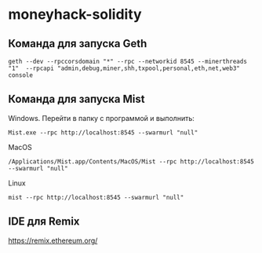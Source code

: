 # moneyhack-solidity


## Команда для запуска Geth

```
geth --dev --rpccorsdomain "*" --rpc --networkid 8545 --minerthreads "1"  --rpcapi "admin,debug,miner,shh,txpool,personal,eth,net,web3" console
```

## Команда для запуска Mist

Windows. Перейти в папку с программой и выполнить:
```
Mist.exe --rpc http://localhost:8545 --swarmurl "null"
```

MacOS
```
/Applications/Mist.app/Contents/MacOS/Mist --rpc http://localhost:8545 --swarmurl "null"
```

Linux
```
mist --rpc http://localhost:8545 --swarmurl "null"
```
## IDE для Remix

https://remix.ethereum.org/
